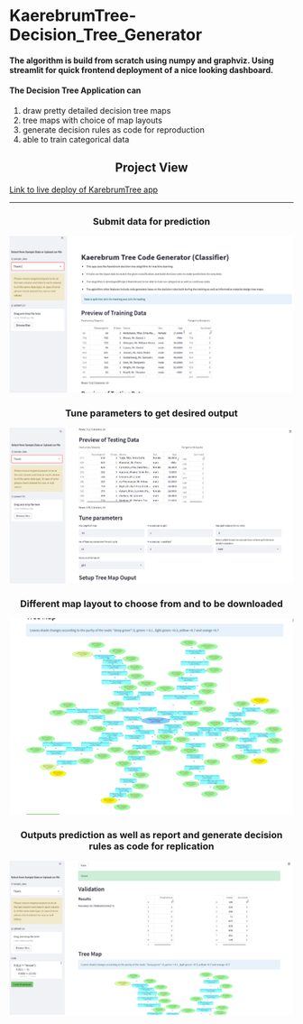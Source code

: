 # KaerebrumTree-Decision_Tree_Generator
#### The algorithm is build from scratch using numpy and graphviz. Using streamlit for quick frontend deployment of a nice looking dashboard.
#### The Decision Tree Application can 
1.  draw pretty detailed decision tree maps 
2.  tree maps with choice of map layouts
3.  generate decision rules as code for reproduction
4.  able to train categorical data


<h2 align="center">Project View</h2>

[Link to live deploy of KarebrumTree app](https://kaerubrumtree.herokuapp.com/)

***


<h3 align="center"> Submit data for prediction </h3>

![alt text](Tree_data.PNG "data")


<h3 align="center"> Tune parameters to get desired output </h3>

![alt text](tree_params.PNG "params")


<h3 align="center"> Different map layout to choose from and to be downloaded </h3>

![alt text](Tree_map.PNG "map")


<h3 align="center"> Outputs prediction as well as report  and generate decision rules as code for replication  </h3>

![alt text](tree_report.PNG "report")

